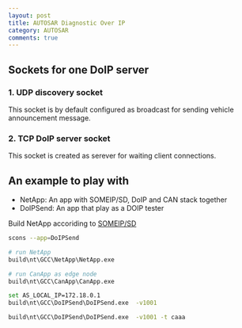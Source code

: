 ```yaml
---
layout: post
title: AUTOSAR Diagnostic Over IP
category: AUTOSAR
comments: true
---
```


## Sockets for one DoIP server

### 1. UDP discovery socket

This socket is by default configured as broadcast for sending vehicle announcement message.

### 2. TCP DoIP server socket

This socket is created as serever for waiting client connections.

## An example to play with

* NetApp: An app with SOMEIP/SD, DoIP and CAN stack together
* DoIPSend: An app that play as a DOIP tester

Build NetApp accoriding to [SOMEIP/SD](./SOMEIP-SD.md)

```sh
scons --app=DoIPSend

# run NetApp
build\nt\GCC\NetApp\NetApp.exe

# run CanApp as edge node
build\nt\GCC\CanApp\CanApp.exe

set AS_LOCAL_IP=172.18.0.1
build\nt\GCC\DoIPSend\DoIPSend.exe  -v1001

build\nt\GCC\DoIPSend\DoIPSend.exe  -v1001 -t caaa

```


